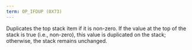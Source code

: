 ```yaml
---
term: OP_IFDUP (0X73)
---
```


Duplicates the top stack item if it is non-zero. If the value at the top of the stack is true (i.e., non-zero), this value is duplicated on the stack; otherwise, the stack remains unchanged.